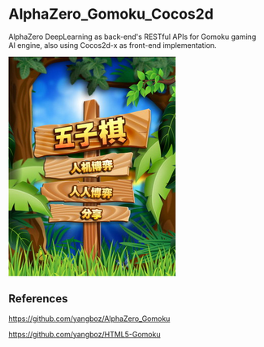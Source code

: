 # AlphaZero_Gomoku_Cocos2d
AlphaZero DeepLearning as back-end's RESTful APIs for Gomoku gaming AI engine, also using Cocos2d-x as front-end implementation.

![Screenshot of "Gomoku"](https://raw.githubusercontent.com/yangboz/AlphaZero_Gomoku_Cocos2d/master/Cocos2D/assets/Texture/Bg_menu.png)

## References

https://github.com/yangboz/AlphaZero_Gomoku

https://github.com/yangboz/HTML5-Gomoku
